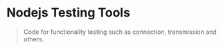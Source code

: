 # Nodejs Testing Tools

> Code for functionality testing such as connection, transmission and others.
